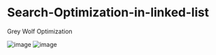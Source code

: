 # Search-Optimization-in-linked-list
Grey Wolf Optimization

![image](https://github.com/user-attachments/assets/5e13ca18-d890-4e31-b72a-9b53801d9be2)
![image](https://github.com/user-attachments/assets/671c5413-21f7-49f8-9b27-b9c02d5bd17a)

